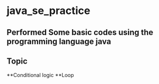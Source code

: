# java_se_practice
## Performed Some basic codes using the programming language java 
## Topic
**Conditional logic
**Loop

